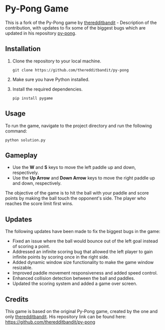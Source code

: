 # Py-Pong Game

This is a fork of the Py-Pong game by [theredditbandit](https://github.com/theredditbandit) - Description of the contribution, with updates to fix some of the biggest bugs which are updated in his repository [py-pong](https://github.com/theredditbandit/py-pong).

## Installation

1. Clone the repository to your local machine.
   ```shell
   git clone https://github.com/theredditbandit/py-pong 
   ```

2. Make sure you have Python installed.

3. Install the required dependencies.
   ```shell
   pip install pygame
   ```

## Usage

To run the game, navigate to the project directory and run the following command:
```shell
python solution.py
```

## Gameplay
- Use the **W** and **S** keys to move the left paddle up and down, respectively.
- Use the **Up Arrow** and **Down Arrow** keys to move the right paddle up and down, respectively.

The objective of the game is to hit the ball with your paddle and score points by making the ball touch the opponent's side. The player who reaches the score limit first wins.

## Updates

The following updates have been made to fix the biggest bugs in the game:

- Fixed an issue where the ball would bounce out of the left goal instead of scoring a point.
- Addressed an infinite scoring bug that allowed the left player to gain infinite points by scoring once in the right side.
- Added dynamic window size functionality to make the game window resizable.
- Improved paddle movement responsiveness and added speed control.
- Enhanced collision detection between the ball and paddles.
- Updated the scoring system and added a game over screen.


## Credits

This game is based on the original Py-Pong game, created by the one and only [theredditbandit](https://github.com/theredditbandit). His repository link can be found here: https://github.com/theredditbandit/py-pong 
